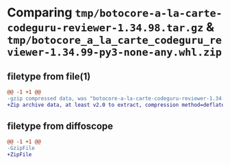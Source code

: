 # Comparing `tmp/botocore-a-la-carte-codeguru-reviewer-1.34.98.tar.gz` & `tmp/botocore_a_la_carte_codeguru_reviewer-1.34.99-py3-none-any.whl.zip`

## filetype from file(1)

```diff
@@ -1 +1 @@
-gzip compressed data, was "botocore-a-la-carte-codeguru-reviewer-1.34.98.tar", last modified: Sat May  4 01:01:14 2024, max compression
+Zip archive data, at least v2.0 to extract, compression method=deflate
```

## filetype from diffoscope

```diff
@@ -1 +1 @@
-GzipFile
+ZipFile
```


